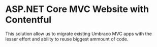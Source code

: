 # ASP.NET Core MVC Website with Contentful
This solution allow us to migrate existing Umbraco MVC apps with the lesser effort and ability to reuse biggest ammount of code.
